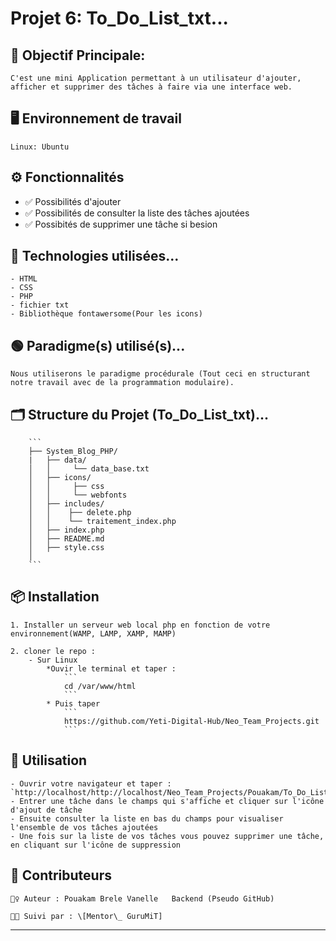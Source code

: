 # Projet 6: To_Do_List_txt... 

## 🎯 Objectif Principale:

    C'est une mini Application permettant à un utilisateur d'ajouter, afficher et supprimer des tâches à faire via une interface web.

## 🖥️ Environnement de travail
    Linux: Ubuntu

## ⚙️ Fonctionnalités

- ✅ Possibilités d'ajouter 
- ✅ Possibilités de consulter la liste des tâches ajoutées
- ✅ Possibités de supprimer une tâche si besion

## 🧠 Technologies utilisées...

    - HTML
    - CSS
    - PHP
    - fichier txt
    - Bibliothèque fontawersome(Pour les icons)

## 🟢 Paradigme(s) utilisé(s)...

    Nous utiliserons le paradigme procédurale (Tout ceci en structurant notre travail avec de la programmation modulaire).

## 🗂️ Structure du Projet (**To_Do_List_txt**)...

        ```
        ├── System_Blog_PHP/
        |   ├── data/
        │   │     └── data_base.txt
        │   ├── icons/
        │   │     ├── css
        │   │     └── webfonts
        │   ├── includes/
        │   │    ├── delete.php
        │   │    └── traitement_index.php
        │   ├── index.php
        │   ├── README.md
        │   ├── style.css
        │
        ```

## 📦 Installation

    1. Installer un serveur web local php en fonction de votre environnement(WAMP, LAMP, XAMP, MAMP)
   
    2. cloner le repo :
        - Sur Linux
            *Ouvir le terminal et taper :
                ```
                cd /var/www/html
                ```
            * Puis taper
                ```
                https://github.com/Yeti-Digital-Hub/Neo_Team_Projects.git
                ```

## 🚀 Utilisation

    - Ouvrir votre navigateur et taper : `http://localhost/http://localhost/Neo_Team_Projects/Pouakam/To_Do_List/index.php`
    - Entrer une tâche dans le champs qui s'affiche et cliquer sur l'icône d'ajout de tâche
    - Ensuite consulter la liste en bas du champs pour visualiser l'ensemble de vos tâches ajoutées
    - Une fois sur la liste de vos tâches vous pouvez supprimer une tâche, en cliquant sur l'icône de suppression


## 🤝 Contributeurs

    🙋‍♀️ Auteur : Pouakam Brele Vanelle   Backend (Pseudo GitHub)
    
    🧑‍🏫 Suivi par : \[Mentor\_ GuruMiT]

---